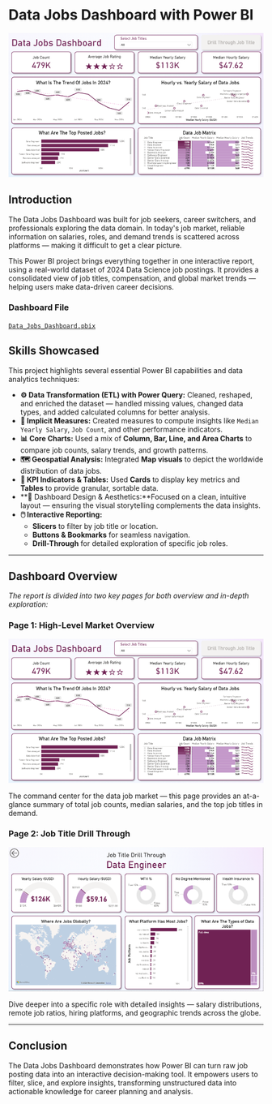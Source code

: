 # Data Jobs Dashboard with Power BI

![Data Jobs Dashboard Page 1](../images/project1_dashboard_page1.PNG)

## Introduction
The Data Jobs Dashboard was built for job seekers, career switchers, and professionals exploring the data domain.
In today's job market, reliable information on salaries, roles, and demand trends is scattered across platforms — making it difficult to get a clear picture.

This Power BI project brings everything together in one interactive report, using a real-world dataset of 2024 Data Science job postings. It provides a consolidated view of job titles, compensation, and global market trends — helping users make data-driven career decisions.

### Dashboard File
[`Data_Jobs_Dashboard.pbix`](../Data_Jobs_Dashboard.pbix)

## Skills Showcased

This project highlights several essential Power BI capabilities and data analytics techniques:

-   **⚙️ Data Transformation (ETL) with Power Query:** Cleaned, reshaped, and enriched the dataset — handled missing values, changed data types, and added calculated columns for better analysis.
-   **🧮 Implicit Measures:** Created measures to compute insights like `Median Yearly Salary`, `Job Count`, and other performance indicators.
-   **📊 Core Charts:** Used a mix of **Column, Bar, Line, and Area Charts** to compare job counts, salary trends, and growth patterns.
-   **🗺️ Geospatial Analysis:** Integrated **Map visuals** to depict the worldwide distribution of data jobs.
-   **🔢 KPI Indicators & Tables:** Used **Cards** to display key metrics and **Tables** to provide granular, sortable data.
-   **🎨 Dashboard Design & Aesthetics:**Focused on a clean, intuitive layout — ensuring the visual storytelling complements the data insights.
-   **🖱️ Interactive Reporting:**
    -   **Slicers** to filter by job title or location.
    -   **Buttons & Bookmarks** for seamless navigation.
    -   **Drill-Through** for detailed exploration of specific job roles.
---
## Dashboard Overview

*The report is divided into two key pages for both overview and in-depth exploration:*

### Page 1: High-Level Market Overview

![Data Jobs Dashboard Page 1](../images/project1_dashboard_page1.PNG)  

The command center for the data job market — this page provides an at-a-glance summary of total job counts, median salaries, and the top job titles in demand.

### Page 2: Job Title Drill Through

![Data Jobs Dashboard Page 2](../images/project1_dashboard_page2.PNG)  

Dive deeper into a specific role with detailed insights — salary distributions, remote job ratios, hiring platforms, and geographic trends across the globe.

---

## Conclusion

The Data Jobs Dashboard demonstrates how Power BI can turn raw job posting data into an interactive decision-making tool. It empowers users to filter, slice, and explore insights, transforming unstructured data into actionable knowledge for career planning and analysis.
